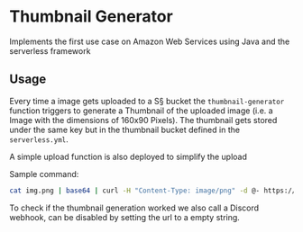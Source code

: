 # Thumbnail Generator

Implements the first use case on Amazon Web Services using Java and the serverless framework

## Usage

Every time a image gets uploaded to a S§ bucket the `thumbnail-generator` function triggers to generate
a Thumbnail of the uploaded image (i.e. a Image with the dimensions of 160x90 Pixels).
The thumbnail gets stored under the same key but in the thumbnail bucket defined in the `serverless.yml`.

A simple upload function is also deployed to simplify the upload

Sample command:

```bash
cat img.png | base64 | curl -H "Content-Type: image/png" -d @- https://8afuw3tgc3.execute-api.us-east-1.amazonaws.com/dev/upload
```

To check if the thumbnail generation worked we also call a Discord webhook, can be disabled by setting the url to a empty string.